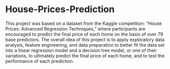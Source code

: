 # House-Prices-Prediction
This project was based on a dataset from the Kaggle competition: “House Prices: Advanced Regression Techniques,” where participants are encouraged to predict the final price of each home on the basis of over 79 base predictors. The overall idea of this project is to apply exploratory data analysis, feature engineering, and data preparation to better fit the data set into a linear regression model and a decision tree model, or one of their variations, to ultimately predict the final price of each home, and to test the performance of each prediction.
